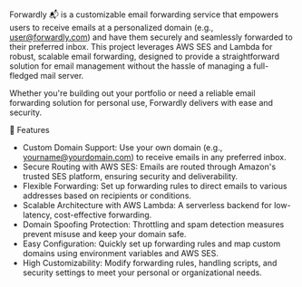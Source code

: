 Forwardly 📬 is a customizable email forwarding service that empowers users to receive emails at a personalized domain (e.g., user@forwardly.com) and have them securely and seamlessly forwarded to their preferred inbox. This project leverages AWS SES and Lambda for robust, scalable email forwarding, designed to provide a straightforward solution for email management without the hassle of managing a full-fledged mail server.

Whether you're building out your portfolio or need a reliable email forwarding solution for personal use, Forwardly delivers with ease and security.

🌟 Features
- Custom Domain Support: Use your own domain (e.g., yourname@yourdomain.com) to receive emails in any preferred inbox.
- Secure Routing with AWS SES: Emails are routed through Amazon's trusted SES platform, ensuring security and deliverability.
- Flexible Forwarding: Set up forwarding rules to direct emails to various addresses based on recipients or conditions.
- Scalable Architecture with AWS Lambda: A serverless backend for low-latency, cost-effective forwarding.
- Domain Spoofing Protection: Throttling and spam detection measures prevent misuse and keep your domain safe.
- Easy Configuration: Quickly set up forwarding rules and map custom domains using environment variables and AWS SES.
- High Customizability: Modify forwarding rules, handling scripts, and security settings to meet your personal or organizational needs.

